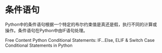 # 条件语句

Python中的条件语句根据一个特定的布尔约束值是真还是假，执行不同的计算或操作。条件语句在Python中由IF语句处理。

<ResourceGroupTitle>Free Content</ResourceGroupTitle>
<BadgeLink colorScheme='yellow' badgeText='Read' href='https://www.guru99.com/if-loop-python-conditional-structures.html'>Python Conditional Statements: IF…Else, ELIF & Switch Case</BadgeLink>
<BadgeLink colorScheme='yellow' badgeText='Read' href='https://realpython.com/python-conditional-statements/'>Conditional Statements in Python</BadgeLink>


